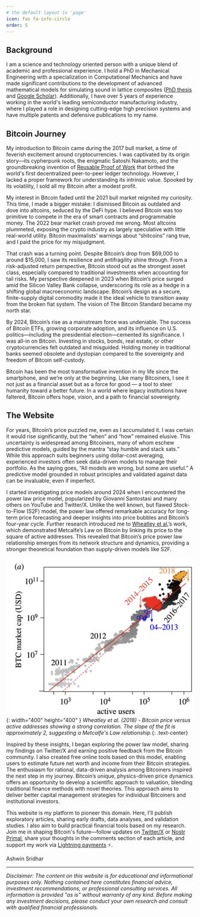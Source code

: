 ```yaml
---
# the default layout is 'page'
icon: fas fa-info-circle
order: 5
---
```


## Background
I am a science and technology oriented person with a unique blend of academic and professional experience. I hold a PhD in Mechanical Engineering with a specialization in Computational Mechanics and have made significant contributions to the development of advanced mathematical models for simulating sound in lattice composites ([PhD thesis](https://pure.tue.nl/ws/portalfiles/portal/116598605/20190117_CO_Sridhar.pdf) and [Google Scholar](https://scholar.google.com/citations?user=iNBHFnMAAAAJ&hl=en)). Additionally, I have over 5 years of experience working in the world's leading semiconductor manufacturing industry, where I played a role in designing cutting-edge high precision systems and have multiple patents and defensive publications to my name.

## Bitcoin Journey
My introduction to Bitcoin came during the 2017 bull market, a time of feverish excitement around cryptocurrencies. I was captivated by its origin story—its cypherpunk roots, the enigmatic Satoshi Nakamoto, and the groundbreaking invention of [Reusable Proof of Work](https://nakamotoinstitute.org/finney/rpow/index.html) that birthed the world's first decentralized peer-to-peer ledger technology. However, I lacked a proper framework for understanding its intrinsic value. Spooked by its volatility, I sold all my Bitcoin after a modest profit.

My interest in Bitcoin faded until the 2021 bull market reignited my curiosity. This time, I made a bigger mistake: I dismissed Bitcoin as outdated and dove into altcoins, seduced by the DeFi hype. I believed Bitcoin was too primitive to compete in the era of smart contracts and programmable money. The 2022 bear market crash proved me wrong. Most altcoins plummeted, exposing the crypto industry as largely speculative with little real-world utility. Bitcoin maximalists’ warnings about “shitcoins” rang true, and I paid the price for my misjudgment.

That crash was a turning point. Despite Bitcoin’s drop from $69,000 to around $15,000, I saw its resilience and antifragility shine through. From a risk-adjusted return perspective, Bitcoin stood out as the strongest asset class, especially compared to traditional investments when accounting for tail risks. My perspective deepened in 2023 when Bitcoin’s price surged amid the Silicon Valley Bank collapse, underscoring its role as a hedge in a shifting global macroeconomic landscape. Bitcoin’s design as a secure, finite-supply digital commodity made it the ideal vehicle to transition away from the broken fiat system. The vision of The Bitcoin Standard became my north star.

By 2024, Bitcoin’s rise as a mainstream force was undeniable. The success of Bitcoin ETFs, growing corporate adoption, and its influence on U.S. politics—including the presidential election—cemented its significance. I was all-in on Bitcoin. Investing in stocks, bonds, real estate, or other cryptocurrencies felt outdated and misguided. Holding money in traditional banks seemed obsolete and dystopian compared to the sovereignty and freedom of Bitcoin self-custody.

Bitcoin has been the most transformative invention in my life since the smartphone, and we’re only at the beginning. Like many Bitcoiners, I see it not just as a financial asset but as a force for good — a tool to steer humanity toward a better future. In a world where legacy institutions have faltered, Bitcoin offers hope, vision, and a path to financial sovereignty.

## The Website 

For years, Bitcoin’s price puzzled me, even as I accumulated it. I was certain it would rise significantly, but the “when” and “how” remained elusive. This uncertainty is widespread among Bitcoiners, many of whom eschew predictive models, guided by the mantra “stay humble and stack sats.” While this approach suits beginners using dollar-cost averaging, experienced investors often seek data-driven models to manage their portfolio. As the saying goes, “All models are wrong, but some are useful.” A predictive model grounded in robust principles and validated against data can be invaluable, even if imperfect.

I started investigating price models around 2024 when I encountered the power law price model, popularized by Giovanni Santostasi and many others on YouTube and Twitter/X. Unlike the well known, but flawed Stock-to-Flow (S2F) model, the power law offered remarkable accuracy for long-term price forecasting and deeper insights into price bubbles and Bitcoin’s four-year cycle. Further research introduced me to [Wheatley et al.](https://papers.ssrn.com/sol3/papers.cfm?abstract_id=3141050)’s work, which demonstrated Metcalfe’s Law on Bitcoin by linking its price to the square of active addresses. This revealed that Bitcoin’s price power law relationship emerges from its network structure and dynamics, providing a stronger theoretical foundation than supply-driven models like S2F.

![Wheatley et al. - Bitcoin price vs active addresses](/assets/img/Wheatley.png){: width="400" height="400" }
_Wheatley et al. (2018) - Bitcoin price versus active addresses showing a strong correlation. The slope of the fit is approximately 2, suggesting a Metcalfe's Law relationship._{: .text-center}


Inspired by these insights, I began exploring the power law model, sharing my findings on Twitter/X and earning positive feedback from the Bitcoin community. I also created free online tools based on this model, enabling users to estimate future net worth and income from their Bitcoin strategies. The enthusiasm for rational, data-driven analysis among Bitcoiners inspired the next step in my journey. Bitcoin’s unique, physics-driven price dynamics offers an opportunity to develop a scientific approach to valuation, blending traditional finance methods with novel theories. This approach aims to deliver better capital management strategies for individual Bitcoiners and institutional investors.

This website is my platform to pioneer this domain. Here, I'll publish exploratory articles, sharing early drafts, data analyses, and validation studies. I also aim to build practical financial tools based on my research. Join me in shaping Bitcoin's future—follow updates on [Twitter/X](https://twitter.com/metashwin) or [Nostr Primal](https://primal.net/p/nprofile1qqs9am94d4egsv4sg538emtkf64q4wjk04dx977dasv6vdgaxshls8gpr3s4x), share your thoughts in the comments section of each article, and support my work via  <a href="javascript:void(0);" class="open-lightning-modal">Lightning payments</a> ⚡️.



Ashwin Sridhar


---

*Disclaimer: The content on this website is for educational and informational purposes only. Nothing contained here constitutes financial advice, investment recommendations, or professional consulting services. All information is provided "as is" without warranty of any kind. Before making any investment decisions, please conduct your own research and consult with qualified financial professionals.*



